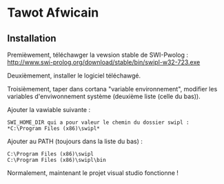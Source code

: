 # Tawot Afwicain

## Installation

Premièwement, téléchawger la vewsion stable de SWI-Pwolog : http://www.swi-prolog.org/download/stable/bin/swipl-w32-723.exe

Deuxièmement, installer le logiciel téléchawgé.

Troisièmement, taper dans cortana "variable environnement", modifier les variables d'enviwonnement système (deuxième liste (celle du bas)).

Ajouter la vawiable suivante :

    SWI_HOME_DIR qui a pour valeur le chemin du dossier swipl : *C:\Program Files (x86)\swipl*

Ajouter au PATH (toujours dans la liste du bas) :

    C:\Program Files (x86)\swipl
    C:\Program Files (x86)\swipl\bin

Normalement, maintenant le projet visual studio fonctionne !